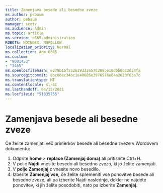 ```yaml
---
title: Zamenjava besede ali besedne zveze
ms.author: pebaum
author: pebaum
manager: scotv
ms.audience: Admin
ms.topic: article
ms.service: o365-administration
ROBOTS: NOINDEX, NOFOLLOW
localization_priority: Normal
ms.collection: Adm_O365
ms.custom:
- "9001453"
- "3465"
ms.openlocfilehash: e278b15f552639332e576389ce10dbb0dc2d34fa
ms.sourcegitcommit: 8bc60ec34bc1e40685e3976576e04a2623f63a7c
ms.translationtype: MT
ms.contentlocale: sl-SI
ms.lasthandoff: 04/15/2021
ms.locfileid: "51835755"
---
```

# <a name="replace-a-word-or-phrase"></a>Zamenjava besede ali besedne zveze

Če želite zamenjati več primerkov besede ali besedne zveze v Wordovem dokumentu:

1. Odprite **home**  >  **replace (Zamenjaj doma)** ali pritisnite Ctrl+H.
2. V polje **Najdi** vnesite besedo ali besedno zvezo, ki jo želite zamenjati. 
3. V **polje Zamenjaj** z vnesite novo besedilo.
3. Izberite **Zamenjaj vse,** če želite spremeniti vse ponovitve  besede ali besedne zveze, ali pa izberite Najdi naslednje, dokler ne najdete ponovitev, ki jih želite posodobiti, nato pa izberite **Zamenjaj**.